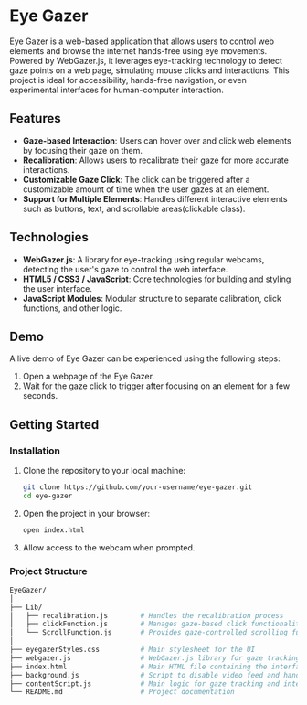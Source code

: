 # Eye Gazer

Eye Gazer is a web-based application that allows users to control web elements and browse the internet hands-free using eye movements. Powered by WebGazer.js, it leverages eye-tracking technology to detect gaze points on a web page, simulating mouse clicks and interactions. This project is ideal for accessibility, hands-free navigation, or even experimental interfaces for human-computer interaction.

## Features

- **Gaze-based Interaction**: Users can hover over and click web elements by focusing their gaze on them.
- **Recalibration**: Allows users to recalibrate their gaze for more accurate interactions.
- **Customizable Gaze Click**: The click can be triggered after a customizable amount of time when the user gazes at an element.
- **Support for Multiple Elements**: Handles different interactive elements such as buttons, text, and scrollable areas(clickable class).

## Technologies

- **WebGazer.js**: A library for eye-tracking using regular webcams, detecting the user's gaze to control the web interface.
- **HTML5 / CSS3 / JavaScript**: Core technologies for building and styling the user interface.
- **JavaScript Modules**: Modular structure to separate calibration, click functions, and other logic.

## Demo

A live demo of Eye Gazer can be experienced using the following steps:

1. Open a webpage of the Eye Gazer.
2. Wait for the gaze click to trigger after focusing on an element for a few seconds.

## Getting Started

### Installation

1. Clone the repository to your local machine:

    ```bash
    git clone https://github.com/your-username/eye-gazer.git
    cd eye-gazer
    ```


2. Open the project in your browser:

    ```bash
    open index.html
    ```

3. Allow access to the webcam when prompted.

### Project Structure

```bash
EyeGazer/
│
├── Lib/
│   ├── recalibration.js        # Handles the recalibration process
│   ├── clickFunction.js        # Manages gaze-based click functionality
│   └── ScrollFunction.js       # Provides gaze-controlled scrolling functionality
│
├── eyegazerStyles.css          # Main stylesheet for the UI
├── webgazer.js                 # WebGazer.js library for gaze tracking
├── index.html                  # Main HTML file containing the interface
├── background.js               # Script to disable video feed and handle background tasks
├── contentScript.js            # Main logic for gaze tracking and interactions
└── README.md                   # Project documentation
